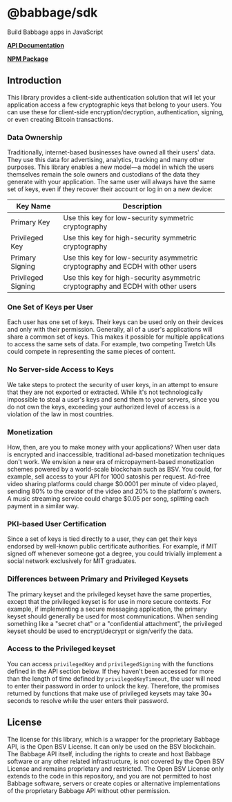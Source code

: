 # @babbage/sdk

Build Babbage apps in JavaScript

**[API Documentation](https://github.com/p2ppsr/babbage-sdk/blob/master/API.md)**

**[NPM Package](https://www.npmjs.com/package/babbage-sdk)**

## Introduction

This library provides a client-side authentication solution that will let your application access a few 
cryptographic keys that belong to your users. You can use these for client-side encryption/decryption, 
authentication, signing, or even creating Bitcoin transactions.

### Data Ownership

Traditionally, internet-based businesses have owned all their users' data. They use this data for advertising, 
analytics, tracking and many other purposes. This library enables a new model—a model in which the users 
themselves remain the sole owners and custodians of the data they generate with your application. The same user will always have the same set of keys, even if they recover their account or 
log in on a new device:

Key Name            | Description
--------------------|-----------------------
Primary Key         | Use this key for low-security symmetric cryptography
Privileged Key      | Use this key for high-security symmetric cryptography
Primary Signing     | Use this key for low-security asymmetric cryptography and ECDH with other users
Privileged Signing  | Use this key for high-security asymmetric cryptography and ECDH with other users

### One Set of Keys per User

Each user has one set of keys. Their keys can be used only on their devices and only with their permission. 
Generally, all of a user's applications will share a common set of keys. This makes it possible for multiple 
applications to access the same sets of data. For example, two competing Twetch UIs could compete in 
representing the same pieces of content.

### No Server-side Access to Keys

We take steps to protect the security of user keys, in an attempt to ensure that they are not exported or extracted. While 
it's not technologically impossible to steal a user's keys and send them to your servers, since you do not own 
the keys, exceeding your authorized level of access is a violation of the law in most countries.

### Monetization

How, then, are you to make money with your applications? When user data is encrypted and inaccessible, 
traditional ad-based monetization techniques don't work. We envision a new era of micropayment-based 
monetization schemes powered by a world-scale blockchain such as BSV. You could, for example, sell access to 
your API for 1000 satoshis per request. Ad-free video sharing platforms could charge $0.0001 per minute of 
video played, sending 80% to the creator of the video and 20% to the platform's owners. A music streaming 
service could charge $0.05 per song, splitting each payment in a similar way.

### PKI-based User Certification

Since a set of keys is tied directly to a user, they can get their keys endorsed by well-known public 
certificate authorities. For example, if MIT signed off whenever someone got a degree, you could trivially 
implement a social network exclusively for MIT graduates.

### Differences between Primary and Privileged Keysets

The primary keyset and the privileged keyset have the same properties, except that the privileged keyset is for 
use in more secure contexts. For example, if implementing a secure messaging application, the primary keyset 
should generally be used for most communications. When sending something like a "secret chat" or a "confidential attachment", 
the privileged keyset should be used to encrypt/decrypt or sign/verify the data.

### Access to the Privileged keyset

You can access `privilegedKey` and `privilegedSigning` with the functions defined in the API section below. If 
they haven't been accessed for more than the length of time defined by `privilegedKeyTimeout`, the 
user will need to enter their password in order to unlock the key. Therefore, the promises returned by 
functions that make use of privileged keysets may take 30+ seconds to resolve while the user enters their 
password.

## License

The license for this library, which is a wrapper for the proprietary Babbage API, is the Open BSV License. It can only be used on the BSV blockchain. The Babbage API itself, including the rights to create and host Babbage software or any other related infrastructure, is not covered by the Open BSV License and remains proprietary and restricted. The Open BSV License only extends to the code in this repository, and you are not permitted to host Babbage software, servers or create copies or alternative implementations of the proprietary Babbage API without other permission.
